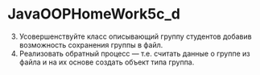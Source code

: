 # JavaOOPHomeWork5c_d
3. Усовершенствуйте класс описывающий группу студентов
добавив возможность сохранения группы в файл.
4. Реализовать обратный процесс — т.е. считать данные о
группе из файла и на их основе создать объект типа группа.
